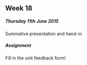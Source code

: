 ## Week 18

##### Thursday 11th June 2015

Summative presentation and hand-in

##### Assignment

Fill in the unit feedback form!
